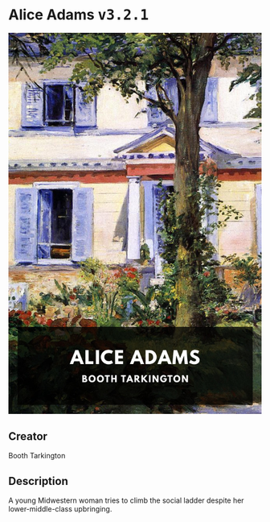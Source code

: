 
# Alice Adams <kbd>v3.2.1</kbd>

<center>
  <img src="./cover-1024.jpg"/>
</center>

## Creator
Booth Tarkington

## Description
A young Midwestern woman tries to climb the social ladder despite her lower-middle-class upbringing.
